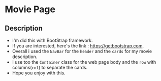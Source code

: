 # Movie Page

## Description
- I'm did this with BootStrap framework.
- If you are interested, here's the link : https://getbootstrap.com.
- Overall i used the `NavBar` for the `header` and the `cards` for my movie description.
- I use too the `Container` class for the web page body and the `row` with columns(`col`) to separate the cards.
- Hope you enjoy with this.
